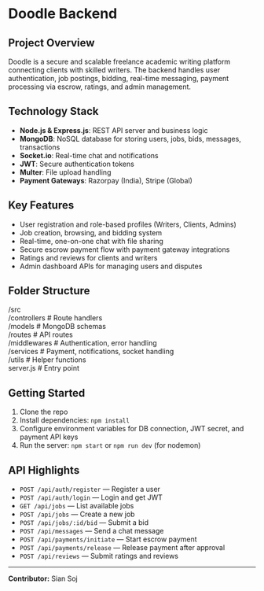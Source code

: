 # Doodle Backend

## Project Overview

Doodle is a secure and scalable freelance academic writing platform connecting clients with skilled writers. The backend handles user authentication, job postings, bidding, real-time messaging, payment processing via escrow, ratings, and admin management.

## Technology Stack

- **Node.js & Express.js**: REST API server and business logic  
- **MongoDB**: NoSQL database for storing users, jobs, bids, messages, transactions  
- **Socket.io**: Real-time chat and notifications  
- **JWT**: Secure authentication tokens  
- **Multer**: File upload handling  
- **Payment Gateways**: Razorpay (India), Stripe (Global)  

## Key Features

- User registration and role-based profiles (Writers, Clients, Admins)  
- Job creation, browsing, and bidding system  
- Real-time, one-on-one chat with file sharing  
- Secure escrow payment flow with payment gateway integrations  
- Ratings and reviews for clients and writers  
- Admin dashboard APIs for managing users and disputes  

## Folder Structure

/src  
/controllers # Route handlers  
/models # MongoDB schemas  
/routes # API routes  
/middlewares # Authentication, error handling  
/services # Payment, notifications, socket handling  
/utils # Helper functions  
server.js # Entry point  


## Getting Started

1. Clone the repo  
2. Install dependencies: `npm install`  
3. Configure environment variables for DB connection, JWT secret, and payment API keys  
4. Run the server: `npm start` or `npm run dev` (for nodemon)  

## API Highlights

- `POST /api/auth/register` — Register a user  
- `POST /api/auth/login` — Login and get JWT  
- `GET /api/jobs` — List available jobs  
- `POST /api/jobs` — Create a new job  
- `POST /api/jobs/:id/bid` — Submit a bid  
- `POST /api/messages` — Send a chat message  
- `POST /api/payments/initiate` — Start escrow payment  
- `POST /api/payments/release` — Release payment after approval  
- `POST /api/reviews` — Submit ratings and reviews  

---

**Contributor:** Sian Soj
